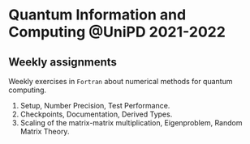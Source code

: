 # Quantum Information and Computing @UniPD 2021-2022
## Weekly assignments

Weekly exercises in `Fortran` about numerical methods for quantum computing.
1. Setup, Number Precision, Test Performance.
2. Checkpoints, Documentation, Derived Types.
3. Scaling of the matrix-matrix multiplication, Eigenproblem, Random Matrix Theory.
